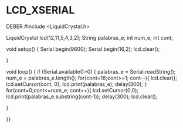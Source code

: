 # LCD_XSERIAL
DEBER
#include <LiquidCrystal.h>

LiquidCrystal lcd(12,11,5,4,3,2);
String palabras_e;
int num_e;
int cont;



void setup() {
  Serial.begin(9600);
  Serial.begin(16,2);
  lcd.clear();

}

void loop() {
  if (Serial.available()>0)  {
  palabras_e = Serial.readString();
 num_e = palabras_e.length();
  for(cont=16;cont>=1; cont--){
  lcd.clear();
  lcd.setCursor(cont, 0);
  lcd.print(palabras_e);
  delay(300);
      }   
 for(cont=0;cont<=num_e; cont++){
 lcd.setCursor(0,0);
 lcd.print(palabras_e.substring(cont-1));
 delay(300);
 lcd.clear();

}


}}

